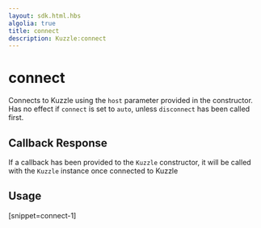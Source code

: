 ```yaml
---
layout: sdk.html.hbs
algolia: true
title: connect
description: Kuzzle:connect
---
```


  

# connect
Connects to Kuzzle using the `host` parameter provided in the constructor.
Has no effect if ``connect`` is set to ``auto``, unless ``disconnect`` has been called first.


## Callback Response

If a callback has been provided to the `Kuzzle` constructor, it will be called with the `Kuzzle` instance once connected to Kuzzle

## Usage

[snippet=connect-1]

